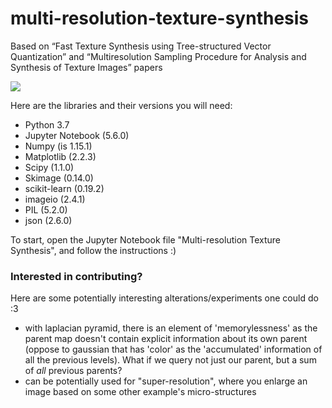 # multi-resolution-texture-synthesis
Based on “Fast Texture Synthesis using Tree-structured Vector Quantization” and “Multiresolution Sampling Procedure for Analysis and Synthesis of Texture Images” papers

![](TextureSynthesis_6.gif)

Here are the libraries and their versions you will need:
* Python 3.7
* Jupyter Notebook (5.6.0)
* Numpy (is 1.15.1)
* Matplotlib (2.2.3)
* Scipy (1.1.0)
* Skimage (0.14.0)
* scikit-learn (0.19.2)
* imageio (2.4.1)
* PIL (5.2.0)
* json (2.6.0)

To start, open the Jupyter Notebook file "Multi-resolution Texture Synthesis", and follow the instructions :) 

### Interested in contributing?

Here are some potentially interesting alterations/experiments one could do :3
* with laplacian pyramid, there is an element of 'memorylessness' as the parent map doesn't contain explicit information about its own parent (oppose to gaussian that has 'color' as the 'accumulated' information of all the previous levels). What if we query not just our parent, but a sum of _all_ previous parents?
* can be potentially used for "super-resolution", where you enlarge an image based on some other example's micro-structures
